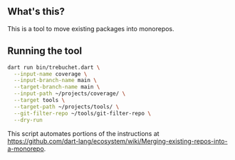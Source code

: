 ## What's this?

This is a tool to move existing packages into monorepos.

## Running the tool

```bash
dart run bin/trebuchet.dart \
  --input-name coverage \
  --input-branch-name main \
  --target-branch-name main \
  --input-path ~/projects/coverage/ \
  --target tools \
  --target-path ~/projects/tools/ \
  --git-filter-repo ~/tools/git-filter-repo \
  --dry-run
```

This script automates portions of the instructions at
https://github.com/dart-lang/ecosystem/wiki/Merging-existing-repos-into-a-monorepo.
